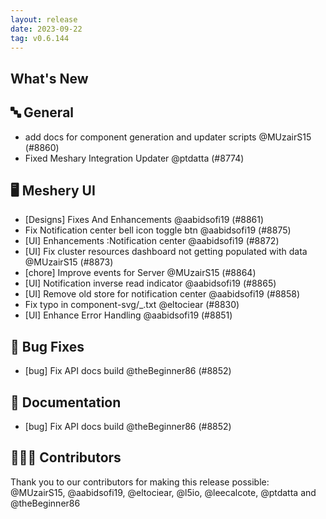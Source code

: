 ```yaml
---
layout: release
date: 2023-09-22
tag: v0.6.144
---
```


## What's New

## 🔤 General

- add docs for component generation and updater scripts @MUzairS15 (#8860)
- Fixed Meshary Integration Updater @ptdatta (#8774)

## 🖥 Meshery UI

- [Designs] Fixes And Enhancements @aabidsofi19 (#8861)
- Fix Notification center bell icon toggle btn @aabidsofi19 (#8875)
- [UI] Enhancements :Notification center @aabidsofi19 (#8872)
- [UI] Fix cluster resources dashboard not getting populated with data @MUzairS15 (#8873)
- [chore] Improve events for Server @MUzairS15 (#8864)
- [UI] Notification inverse read indicator @aabidsofi19 (#8865)
- [UI] Remove old store for notification center @aabidsofi19 (#8858)
- Fix typo in component-svg/\_.txt @eltociear (#8830)
- [UI] Enhance Error Handling @aabidsofi19 (#8851)

## 🐛 Bug Fixes

- [bug] Fix API docs build @theBeginner86 (#8852)

## 📖 Documentation

- [bug] Fix API docs build @theBeginner86 (#8852)

## 👨🏽‍💻 Contributors

Thank you to our contributors for making this release possible:
@MUzairS15, @aabidsofi19, @eltociear, @l5io, @leecalcote, @ptdatta and @theBeginner86
